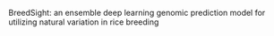BreedSight: an ensemble deep learning genomic prediction model for utilizing natural variation in rice breeding
